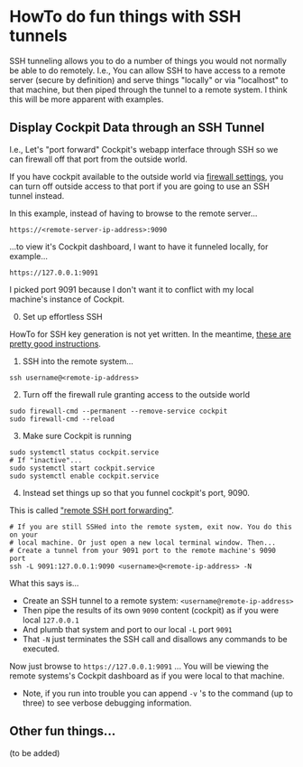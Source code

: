 # HowTo do fun things with SSH tunnels

SSH tunneling allows you to do a number of things you would not normally be
able to do remotely. I.e., You can allow SSH to have access to a remote server
(secure by definition) and serve things "locally" or via "localhost" to that
machine, but then piped through the tunnel to a remote system. I think this
will be more apparent with examples.

## Display Cockpit Data through an SSH Tunnel

I.e., Let's "port forward" Cockpit's webapp interface through SSH so we can
firewall off that port from the outside world.

If you have cockpit available to the outside world via [firewall
settings](https://github.com/taw00/howto/blob/master/howto-configure-firewalld-and-fail2ban-for-linux.md),
you can turn off outside access to that port if you are going to use an SSH
tunnel instead.

In this example, instead of having to browse to the remote server...

`https://<remote-server-ip-address>:9090`

...to view it's Cockpit dashboard, I want to have it funneled locally, for
example...

`https://127.0.0.1:9091`

I picked port 9091 because I don't want it to conflict with my local machine's
instance of Cockpit.


0. Set up effortless SSH

HowTo for SSH key generation is not yet written. In the meantime,
[these are pretty good instructions](https://www.vultr.com/docs/how-do-i-generate-ssh-keys).

1. SSH into the remote system...

```
ssh username@<remote-ip-address>
```

2. Turn off the firewall rule granting access to the outside world

```
sudo firewall-cmd --permanent --remove-service cockpit
sudo firewall-cmd --reload
```

3. Make sure Cockpit is running

```
sudo systemctl status cockpit.service
# If "inactive"...
sudo systemctl start cockpit.service
sudo systemctl enable cockpit.service
```

4. Instead set things up so that you funnel cockpit's port, 9090.

This is called
["remote SSH port forwarding"](https://help.ubuntu.com/community/SSH/OpenSSH/PortForwarding).

```
# If you are still SSHed into the remote system, exit now. You do this on your
# local machine. Or just open a new local terminal window. Then...
# Create a tunnel from your 9091 port to the remote machine's 9090 port
ssh -L 9091:127.0.0.1:9090 <username>@<remote-ip-address> -N
```

What this says is...

* Create an SSH tunnel to a remote system: `<username@remote-ip-address>`
* Then pipe the results of its own `9090` content (cockpit) as if you were
  local `127.0.0.1`
* And plumb that system and port to our local `-L` port `9091`
* That `-N` just terminates the SSH call and disallows any commands to be
  executed.

Now just browse to `https://127.0.0.1:9091` ... You will be viewing the remote
systems's Cockpit dashboard as if you were local to that machine.

* Note, if you run into trouble you can append `-v` 's to the command (up to
  three) to see verbose debugging information.


## Other fun things...

(to be added)

